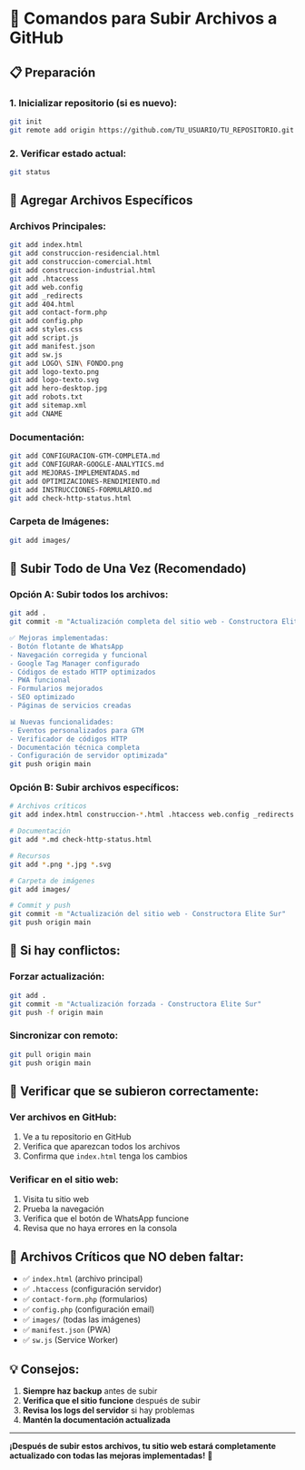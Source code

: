 # 🚀 Comandos para Subir Archivos a GitHub

## 📋 **Preparación**

### **1. Inicializar repositorio (si es nuevo):**
```bash
git init
git remote add origin https://github.com/TU_USUARIO/TU_REPOSITORIO.git
```

### **2. Verificar estado actual:**
```bash
git status
```

## 📁 **Agregar Archivos Específicos**

### **Archivos Principales:**
```bash
git add index.html
git add construccion-residencial.html
git add construccion-comercial.html
git add construccion-industrial.html
git add .htaccess
git add web.config
git add _redirects
git add 404.html
git add contact-form.php
git add config.php
git add styles.css
git add script.js
git add manifest.json
git add sw.js
git add LOGO\ SIN\ FONDO.png
git add logo-texto.png
git add logo-texto.svg
git add hero-desktop.jpg
git add robots.txt
git add sitemap.xml
git add CNAME
```

### **Documentación:**
```bash
git add CONFIGURACION-GTM-COMPLETA.md
git add CONFIGURAR-GOOGLE-ANALYTICS.md
git add MEJORAS-IMPLEMENTADAS.md
git add OPTIMIZACIONES-RENDIMIENTO.md
git add INSTRUCCIONES-FORMULARIO.md
git add check-http-status.html
```

### **Carpeta de Imágenes:**
```bash
git add images/
```

## 🔄 **Subir Todo de Una Vez (Recomendado)**

### **Opción A: Subir todos los archivos:**
```bash
git add .
git commit -m "Actualización completa del sitio web - Constructora Elite Sur

✅ Mejoras implementadas:
- Botón flotante de WhatsApp
- Navegación corregida y funcional
- Google Tag Manager configurado
- Códigos de estado HTTP optimizados
- PWA funcional
- Formularios mejorados
- SEO optimizado
- Páginas de servicios creadas

📊 Nuevas funcionalidades:
- Eventos personalizados para GTM
- Verificador de códigos HTTP
- Documentación técnica completa
- Configuración de servidor optimizada"
git push origin main
```

### **Opción B: Subir archivos específicos:**
```bash
# Archivos críticos
git add index.html construccion-*.html .htaccess web.config _redirects 404.html contact-form.php config.php styles.css script.js manifest.json sw.js robots.txt sitemap.xml CNAME

# Documentación
git add *.md check-http-status.html

# Recursos
git add *.png *.jpg *.svg

# Carpeta de imágenes
git add images/

# Commit y push
git commit -m "Actualización del sitio web - Constructora Elite Sur"
git push origin main
```

## 🔧 **Si hay conflictos:**

### **Forzar actualización:**
```bash
git add .
git commit -m "Actualización forzada - Constructora Elite Sur"
git push -f origin main
```

### **Sincronizar con remoto:**
```bash
git pull origin main
git push origin main
```

## 📝 **Verificar que se subieron correctamente:**

### **Ver archivos en GitHub:**
1. Ve a tu repositorio en GitHub
2. Verifica que aparezcan todos los archivos
3. Confirma que `index.html` tenga los cambios

### **Verificar en el sitio web:**
1. Visita tu sitio web
2. Prueba la navegación
3. Verifica que el botón de WhatsApp funcione
4. Revisa que no haya errores en la consola

## 🚨 **Archivos Críticos que NO deben faltar:**

- ✅ `index.html` (archivo principal)
- ✅ `.htaccess` (configuración servidor)
- ✅ `contact-form.php` (formularios)
- ✅ `config.php` (configuración email)
- ✅ `images/` (todas las imágenes)
- ✅ `manifest.json` (PWA)
- ✅ `sw.js` (Service Worker)

## 💡 **Consejos:**

1. **Siempre haz backup** antes de subir
2. **Verifica que el sitio funcione** después de subir
3. **Revisa los logs del servidor** si hay problemas
4. **Mantén la documentación actualizada**

---

**¡Después de subir estos archivos, tu sitio web estará completamente actualizado con todas las mejoras implementadas!** 🎉
